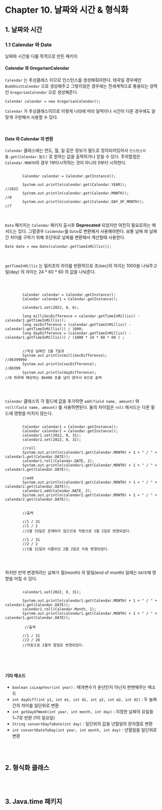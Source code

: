 # Chapter 10. 날짜와 시간 & 형식화

## 1. 날짜와 시간 

### 1.1 Calendar 와 Date
날짜와 시간을 다룰 목적으로 만든 패키지 

#### Calendar 와 GregorianCalendar
`Calendar` 는 추상클래스 이므로 인스턴스를 생성해줘야한다. 태국일 경우에만 `BuddhistCalendar` 으로 생성해주고 그렇지않은 경우에는 전세계적으로 통용되는 양력인
`GregorianCalendar` 으로 생성해준다.  

```
Calendar calendar = new GregorianCalendar();
```


`Calendar` 가 추상클래스이므로 이렇게 나라에 따라 달력이나 시간이 다른 경우에도 알맞게 구현해서 사용할 수 있다.

<br>

#### Date 와 Calendar 의 변환

`Calendar` 클래스에는 연도, 월, 일 같은 정보가 필드로 정의되어있어서 `인스턴스이름.get(Calendar.필드)` 로 원하는 값을 출력하거나 얻을 수 있다. 
주의할점은 `Calendar.MONTH`의 경우 1부터시작하는 것이 아니라 0부터 시작한다.


```

        Calendar calendar = Calendar.getInstance();

        System.out.println(calendar.get(Calendar.YEAR));                //2022
        System.out.println(calendar.get(Calendar.MONTH));               //0
        System.out.println(calendar.get(Calendar.DAY_OF_MONTH));        //7
```

<br>

`Date` 패키지는 `Calendar` 패키지 출시후 **Deprecated** 되었지만 여전히 필요로하는 메서드는 있다. 그럴경우 `Caldendar`를 `Date`로 변환해서 사용해야한다.
보통 날짜 와 날짜간 차이를 구하기 위해 초단위로 날짜를 변환해서 계산할때 사용한다.


```
Date date = new Date(calendar.getTimeInMillis());
```

<br>

`getTimeInMillis` 는 밀리초의 차이를 반환하므로 초(sec)의 차이는 1000을 나눠주고 일(day) 의 차이는 24 * 60 * 60 의 값을 나눠준다.

<br>

```

        Calendar calendar = Calendar.getInstance();
        Calendar calendar1 = Calendar.getInstance();

        calendar1.set(2022, 0, 6);

        long milliSecDifference = calendar.getTimeInMillis() - calendar1.getTimeInMillis();
        long secDifference = (calendar.getTimeInMillis() - calendar1.getTimeInMillis()) / 1000;
        long dayDifference = (calendar.getTimeInMillis() - calendar1.getTimeInMillis()) / (1000 * 24 * 60 * 60 ) ;

        
        //작성 날짜인 1월 7일과 
        System.out.println(milliSecDifference);                         //86399994 
        System.out.println(secDifference);                              //86399
        System.out.println(dayDifference);                              //0 하루에 해당하는 86400 초를 넘지 않아서 0으로 출력
        
```




<br>

`Calendar` 클래스의 각 필드에 값을 추가하면 `add(field name, amount)` 와 `roll(field name, amount)` 를 사용하면된다.
둘의 차이점은 `roll` 메서드는 다른 필드에 영향을 미치지 않는다.

``` 

        Calendar calendar1 = Calendar.getInstance();
        Calendar calendar2 = Calendar.getInstance();
        calendar1.set(2022, 0, 31);
        calendar2.set(2022, 0, 31);
           
        //roll
        System.out.println(calendar1.get(Calendar.MONTH) + 1 + " / " + calendar1.get(Calendar.DATE)); 
        calendar1.roll(Calendar.DATE, 2);
        System.out.println(calendar1.get(Calendar.MONTH) + 1 + " / " + calendar1.get(Calendar.DATE));
        
        //add
        System.out.println(calendar2.get(Calendar.MONTH) + 1 + " / " + calendar2.get(Calendar.DATE)); 
        calendar1.add(Calendar.DATE, 2);
        System.out.println(calendar2.get(Calendar.MONTH) + 1 + " / " + calendar2.get(Calendar.DATE));
        
        
        //출력
        
        //1 / 31
        //1 / 2
        //1월 33일은 존재하지 않으므로 자동으로 1월 2일로 변경되었다.
        
        //1 / 31
        //2 / 2
        //1월 31일의 이틀뒤인 2월 2일로 자동 변경되었다.
        
```

<br>

하지만 만약 변경하려는 날짜가 월(month) 의 말일(end of month) 일때는 `DATE`에 영향을 미칠 수 있다.

```

        calendar1.set(2022, 0, 31);
        
        System.out.println(calendar1.get(Calendar.MONTH) + 1 + " / " + calendar1.get(Calendar.DATE));
        calendar1.roll(Calendar.Month, 1);
        System.out.println(calendar1.get(Calendar.MONTH) + 1 + " / " + calendar1.get(Calendar.DATE));
        
         //출력
        
        //1 / 31
        //2 / 28
        //자동으로 2월의 말일로 변경되었다.
    
```

<br><br>

#### 기타 메소드

- `boolean isLeapYesr(int year)` : 매개변수가 윤년인지 아닌지 판변해주는 메소드
- `int dayDiff(int y1, int m1, int d1, int y2, int m2, int d2)` : 두 눌짜간의 차이를 일단위로 변환
- `int getDayOfWeek(int year, int month, int day)` : 지정한 날짜의 요일을 1~7로 반환 (1이 일요일)
- `String convertDayToDate(int day)` : 일단위의 값을 년월일의 문자열로 변환
- `int convertDateToDay(int year, int month, int day)` : 년월일을 일단위로 변환

<br><br>

## 2. 형식화 클래스


<br><br>

## 3. Java.time 패키지


<br><br>

 
<br>

